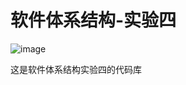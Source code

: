 # 软件体系结构-实验四

![image](https://github.com/user-attachments/assets/d6b4e869-8e24-4386-a342-6ad94b46e484)


这是软件体系结构实验四的代码库
